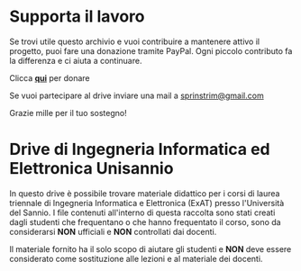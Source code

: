 # Supporta il lavoro

Se trovi utile questo archivio e vuoi contribuire a mantenere attivo il progetto, puoi fare una donazione tramite PayPal. Ogni piccolo contributo fa la differenza e ci aiuta a continuare.

Clicca [**qui**](https://paypal.me/fidaje) per donare

Se vuoi partecipare al drive inviare una mail a sprinstrim@gmail.com


Grazie mille per il tuo sostegno!

# Drive di Ingegneria Informatica ed Elettronica Unisannio

In questo drive è possibile trovare materiale didattico per i corsi di laurea triennale di Ingegneria Informatica e Elettronica (ExAT) presso l'Università del Sannio.
I file contenuti all'interno di questa raccolta sono stati creati dagli studenti che frequentano o che hanno frequentato il corso, sono da considerarsi **NON** ufficiali e **NON** controllati dai docenti.

Il materiale fornito ha il solo scopo di aiutare gli studenti e **NON** deve  essere considerato come sostituzione alle lezioni e al materiale dei docenti.
